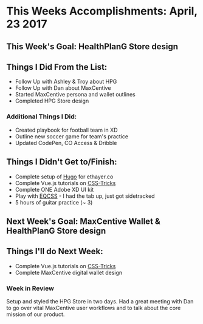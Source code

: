 # This Weeks Accomplishments: April, 23 2017

## This Week's Goal: HealthPlanG Store design

## Things I Did From the List:
- Follow Up with Ashley & Troy about HPG
- Follow Up with Dan about MaxCentive
- Started MaxCentive persona and wallet outlines
- Completed HPG Store design

### Additional Things I Did:
- Created playbook for football team in XD
- Outline new soccer game for team's practice
- Updated CodePen, CO Access & Dribble

## Things I Didn't Get to/Finish:
- Complete setup of [Hugo](http://gohugo.io/) for ethayer.co
- Complete Vue.js tutorials on [CSS-Tricks](https://css-tricks.com/intro-to-vue-1-rendering-directives-events/)
- Complete ONE Adobe XD UI kit
- Play with [EQCSS](http://elementqueries.com/) - I had the tab up, just got sidetracked
- 5 hours of guitar practice (~ 3)

## Next Week's Goal: MaxCentive Wallet & HealthPlanG Store design

## Things I'll do Next Week:
- Complete Vue.js tutorials on [CSS-Tricks](https://css-tricks.com/intro-to-vue-1-rendering-directives-events/)
- Complete MaxCentive digital wallet design

### Week in Review
Setup and styled the HPG Store in two days. Had a great meeting with Dan to go over vital MaxCentive user workflows and to talk about the core mission of our product.

